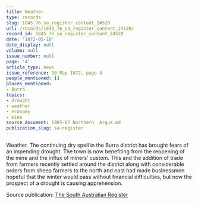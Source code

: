 ```yaml
---
title: Weather.
type: records
slug: 1845_76_sa_register_content_24520
url: /records/1845_76_sa_register_content_24520/
record_id: 1845_76_sa_register_content_24520
date: '1872-05-10'
date_display: null
volume: null
issue_number: null
page: '4'
article_type: news
issue_reference: 10 May 1872, page 4
people_mentioned: []
places_mentioned:
- Burra
topics:
- drought
- weather
- economy
- mine
source_document: 1985-87_Northern__Argus.md
publication_slug: sa-register
---
```


Weather.  The continuing dry spell in the Burra district has brought fears of an impending drought.  The town is now benefiting from the reopening of the mine and the influx of miners’ custom.  This and the addition of trade from farmers recently settled around the district along with considerable orders from sheep farmers to the north and east had made businessmen hopeful that the winter would pass without financial difficulties, but now the prospect of a drought is causing apprehension.

Source publication: [The South Australian Register](/publications/sa-register/)
